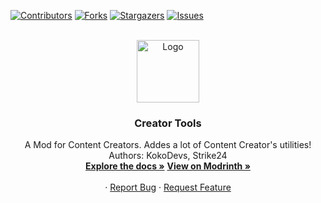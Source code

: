<!-- Improved compatibility of back to top link: See: https://github.com/othneildrew/Best-README-Template/pull/73 -->
<a name="readme-top"></a>
<!--
*** Thanks for checking out the Best-README-Template. If you have a suggestion
*** that would make this better, please fork the repo and create a pull request
*** or simply open an issue with the tag "enhancement".
*** Don't forget to give the project a star!
*** Thanks again! Now go create something AMAZING! :D
-->



<!-- PROJECT SHIELDS -->
<!--
*** I'm using markdown "reference style" links for readability.
*** Reference links are enclosed in brackets [ ] instead of parentheses ( ).
*** See the bottom of this document for the declaration of the reference variables
*** for contributors-url, forks-url, etc. This is an optional, concise syntax you may use.
*** https://www.markdownguide.org/basic-syntax/#reference-style-links
-->
[![Contributors][contributors-shield]][contributors-url]
[![Forks][forks-shield]][forks-url]
[![Stargazers][stars-shield]][stars-url]
[![Issues][issues-shield]][issues-url]

<!-- PROJECT LOGO -->
<br />
<div align="center">
  <a href="https://github.com/KokoDevs/CreatorTools">
    <img src="https://media.discordapp.net/attachments/960225928263368745/1138402534386585680/CreatorTools.png?width=671&height=671" alt="Logo" width="100" height="100">
  </a>

<h3 align="center">Creator Tools</h3>

  <p align="center">
    A Mod for Content Creators. Addes a lot of Content Creator's utilities! <br>
    Authors: KokoDevs, Strike24
    <br />
    <a href="https://creatortools.gitbook.io/english-docs-ct/"><strong>Explore the docs »</strong></a>
    <a href="https://modrinth.com/mod/creator-tools"><strong>View on Modrinth »</strong></a>
    <br />
    <br />
    ·
    <a href="https://github.com/KokoDevs/CreatorTools/issues">Report Bug</a>
    ·
    <a href="https://github.com/KokoDevs/CreatorTools/issues">Request Feature</a>
  </p>
</div>

<!-- MARKDOWN LINKS & IMAGES -->
<!-- https://www.markdownguide.org/basic-syntax/#reference-style-links -->
[contributors-shield]: https://img.shields.io/github/contributors/KokoDevs/CreatorTools.svg?style=for-the-badge
[contributors-url]: https://github.com/KokoDevs/CreatorTools/graphs/contributors
[forks-shield]: https://img.shields.io/github/forks/KokoDevs/CreatorTools.svg?style=for-the-badge
[forks-url]: https://github.com/KokoDevs/CreatorTools/network/members
[stars-shield]: https://img.shields.io/github/stars/KokoDevs/CreatorTools.svg?style=for-the-badge
[stars-url]: https://github.com/KokoDevs/CreatorTools/stargazers
[issues-shield]: https://img.shields.io/github/issues/KokoDevs/CreatorTools.svg?style=for-the-badge
[issues-url]: https://github.com/KokoDevs/CreatorTools/issues
[Bootstrap.com]: https://img.shields.io/badge/Bootstrap-563D7C?style=for-the-badge&logo=bootstrap&logoColor=white
[Bootstrap-url]: https://getbootstrap.com
[JQuery.com]: https://img.shields.io/badge/jQuery-0769AD?style=for-the-badge&logo=jquery&logoColor=white
[JQuery-url]: https://jquery.com 
